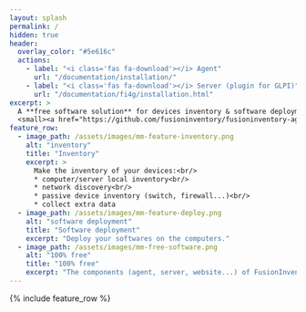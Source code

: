 ```yaml
---
layout: splash
permalink: /
hidden: true
header:
  overlay_color: "#5e616c"
  actions:
    - label: "<i class='fas fa-download'></i> Agent"
      url: "/documentation/installation/"
    - label: "<i class='fas fa-download'></i> Server (plugin for GLPI)"
      url: "/documentation/fi4g/installation.html"
excerpt: >
  A **free software solution** for devices inventory & software deployment.<br />
  <small><a href="https://github.com/fusioninventory/fusioninventory-agent/releases/tag/2.6">Latest release FusionInventory Agent v2.6</a><br/><a href="https://github.com/fusioninventory/fusioninventory-for-glpi/releases/tag/glpi9.5%2B4.0">Latest release plugin FusionInventory for GLPI v9.5+4.0</a></small>
feature_row:
  - image_path: /assets/images/mm-feature-inventory.png
    alt: "inventory"
    title: "Inventory"
    excerpt: >
      Make the inventory of your devices:<br/>
      * computer/server local inventory<br/>
      * network discovery<br/>
      * passive device inventory (switch, firewall...)<br/>
      * collect extra data
  - image_path: /assets/images/mm-feature-deploy.png
    alt: "software deployment"
    title: "Software deployment"
    excerpt: "Deploy your softwares on the computers."
  - image_path: /assets/images/mm-free-software.png
    alt: "100% free"
    title: "100% free"
    excerpt: "The components (agent, server, website...) of FusionInventory project are under free software licenses."
---
```


{% include feature_row %}
